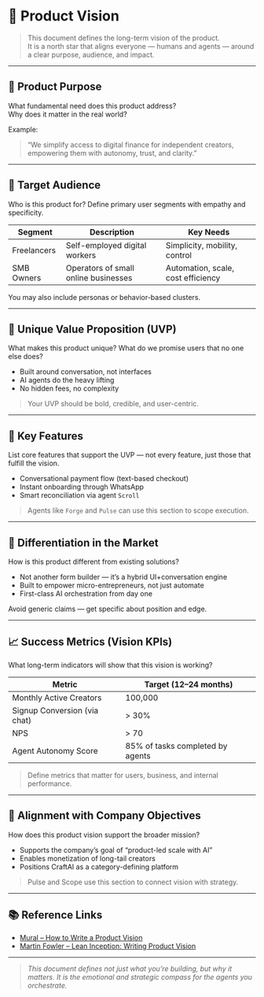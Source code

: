 # 🌟 Product Vision

> This document defines the long-term vision of the product.  
> It is a north star that aligns everyone — humans and agents — around a clear purpose, audience, and impact.

---

## 🎯 Product Purpose

What fundamental need does this product address?  
Why does it matter in the real world?

Example:
> “We simplify access to digital finance for independent creators, empowering them with autonomy, trust, and clarity.”

---

## 👥 Target Audience

Who is this product for? Define primary user segments with empathy and specificity.

| Segment        | Description                          | Key Needs                           |
|----------------|--------------------------------------|-------------------------------------|
| Freelancers    | Self-employed digital workers         | Simplicity, mobility, control       |
| SMB Owners     | Operators of small online businesses  | Automation, scale, cost efficiency  |

You may also include personas or behavior-based clusters.

---

## 💎 Unique Value Proposition (UVP)

What makes this product unique? What do we promise users that no one else does?

- Built around conversation, not interfaces
- AI agents do the heavy lifting
- No hidden fees, no complexity

> Your UVP should be bold, credible, and user-centric.

---

## 🧩 Key Features

List core features that support the UVP — not every feature, just those that fulfill the vision.

- Conversational payment flow (text-based checkout)
- Instant onboarding through WhatsApp
- Smart reconciliation via agent `Scroll`

> Agents like `Forge` and `Pulse` can use this section to scope execution.

---

## 🚀 Differentiation in the Market

How is this product different from existing solutions?

- Not another form builder — it’s a hybrid UI+conversation engine
- Built to empower micro-entrepreneurs, not just automate
- First-class AI orchestration from day one

Avoid generic claims — get specific about position and edge.

---

## 📈 Success Metrics (Vision KPIs)

What long-term indicators will show that this vision is working?

| Metric                       | Target (12–24 months)            |
|------------------------------|----------------------------------|
| Monthly Active Creators      | 100,000                          |
| Signup Conversion (via chat) | > 30%                            |
| NPS                          | > 70                            |
| Agent Autonomy Score         | 85% of tasks completed by agents|

> Define metrics that matter for users, business, and internal performance.

---

## 🏢 Alignment with Company Objectives

How does this product vision support the broader mission?

- Supports the company’s goal of “product-led scale with AI”
- Enables monetization of long-tail creators
- Positions CraftAI as a category-defining platform

> Pulse and Scope use this section to connect vision with strategy.

---

## 📚 Reference Links

- [Mural – How to Write a Product Vision](https://www.mural.co/blog/product-vision)
- [Martin Fowler – Lean Inception: Writing Product Vision](https://martinfowler.com/articles/lean-inception/write-product-vision.html)

---

> *This document defines not just what you’re building, but why it matters.*
> *It is the emotional and strategic compass for the agents you orchestrate.*
